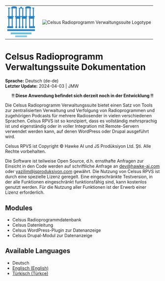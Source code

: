 <table>
<body>
<tr>
    <td style="width:100px; valign: middle; margin-right: 1rem;"><img src="img/celsus-logo.svg" alt="Celsus Logo" style="height:100px; width:auto;"></td>
    <td style="valign-middle"><img src="img/celsus-suite-logotype-de.svg" alt="Celsus Radioprogramm Verwaltungssuite Logotype" style="height:90px;width:auto"></td>
</tr>
</body>
</table>

# Celsus Radioprogramm Verwaltungssuite Dokumentation

**Sprache:** Deutsch (de-de)  
**Letzter Update:** 2024-04-03 | JMW

<p style="text-align:center; font-weight: bold">!! Diese Anwendung befindet sich derzeit noch in der Entwicklung !!</p>

Die Celsus Radioprogramm Verwaltungssuite bietet einen Satz von Tools zur zentralisierten Verwaltung und Verfolgung von Radioprogrammen und zugehörigen Podcasts für mehrere Radiosender in vielen verschiedenen Sprachen. Celsus RPVS ist so konzipiert, dass es vollständig mehrsprachig ist und eigenständig oder in voller Integration mit Remote-Servern verwendet werden kann, auf denen WordPress oder Drupal ausgeführt wird.

Celsus RPVS ist Copyright © Hawke AI und JS Prodüksiyon Ltd. Şti. Alle Rechte vorbehalten. 

Die Software ist teilweise Open Source, d.h. ernsthafte Anfragen zur Einsicht in den Code werden auf schriftliche Anfrage an dev@hawke-ai.com oder yazilim@jsproduksiyon.com gewährt. Die Nutzung von Celsus RPVS ist durch eine spezielle Lizenz geregelt. Eine eingeschränkte Testversion, in der alle Funktionen eingeschränkt funktionsfähig sind, kann kostenlos genutzt werden. Für die Nutzung aller Funktionen ist der Erwerb einer Lizenz erforderlich.


## Modules
- Celsus Radioprogrammdatenbank
- Celsus Datenleitung
- Celsus WordPress-Plugin zur Datenanzeige
- Celsus Drupal-Modul zur Datenanzeige

## Available Languages
- Deutsch
- [Englisch (English)](README.md)
- [Türkisch (Türkçe)](README-tr.md)
